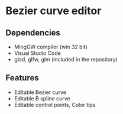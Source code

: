 # Bezier curve editor

## Dependencies
- MingGW compiler (win 32 bit)
- Visual Studio Code
- glad, glfw, glm (included in the repository)

## Features
- Editable Bezier curve
- Editable B spline curve
- Editable control points, Color tips